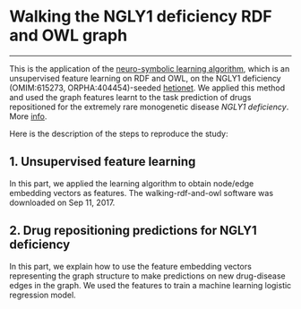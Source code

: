 # Walking the NGLY1 deficiency RDF and OWL graph
-----

This is the application of the [neuro-symbolic learning algorithm](https://doi.org/10.1093/bioinformatics/btx275), which is an unsupervised feature learning on RDF and OWL, on the NGLY1 deficiency (OMIM:615273, ORPHA:404454)-seeded [hetionet](http://het.io/). We applied this method and used the graph features learnt to the task prediction of drugs repositioned for the extremely rare monogenetic disease _NGLY1 deficiency_. More [info](https://docs.google.com/presentation/d/17sduqUMjJxYBKIuTAXGdRRAuclsmP_ZcW9HXSLHCaYk/edit?usp=sharing).

Here is the description of the steps to reproduce the study:

## 1. Unsupervised feature learning
In this part, we applied the learning algorithm to obtain node/edge embedding vectors as features.
The walking-rdf-and-owl software was downloaded on Sep 11, 2017.

## 2. Drug repositioning predictions for NGLY1 deficiency
In this part, we explain how to use the feature embedding vectors representing the graph structure to make predictions on new drug-disease edges in the graph. We used the features to train a machine learning logistic regression model.
